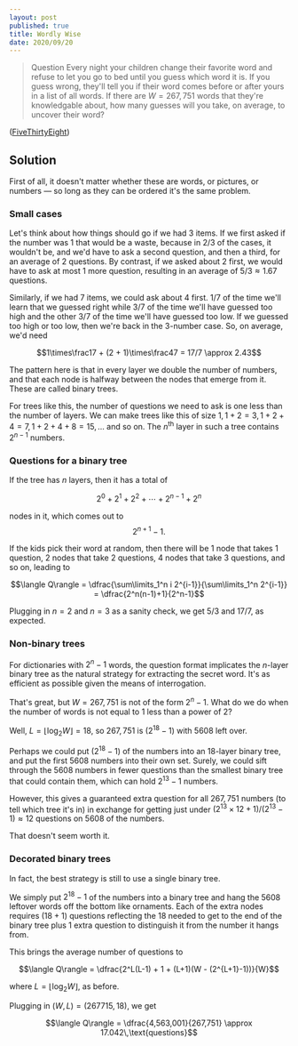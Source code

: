 ```yaml
---
layout: post
published: true
title: Wordly Wise
date: 2020/09/20
---
```


>Question Every night your children change their favorite word and refuse to let you go to bed until you guess which word it is. If you guess wrong, they'll tell you if their word comes before or after yours in a list of all words. If there are $W = 267,751$ words that they're knowledgable about, how many guesses will you take, on average, to uncover their word?

<!--more-->

([FiveThirtyEight](https://fivethirtyeight.com/features/can-you-break-a-very-expensive-centrifuge/))

## Solution

First of all, it doesn't matter whether these are words, or pictures, or numbers — so long as they can be ordered it's the same problem. 

### Small cases

Let's think about how things should go if we had $3$ items. If we first asked if the number was $1$ that would be a waste, because in $2/3$ of the cases, it wouldn't be, and we'd have to ask a second question, and then a third, for an average of $2$ questions. By contrast, if we asked about $2$ first, we would have to ask at most $1$ more question, resulting in an average of $5/3 \approx 1.67$ questions.

Similarly, if we had $7$ items, we could ask about $4$ first. $1/7$ of the time we'll learn that we guessed right while $3/7$ of the time we'll have guessed too high and the other $3/7$ of the time we'll have guessed too low. If we guessed too high or too low, then we're back in the $3$-number case. So, on average, we'd need 

$$1\times\frac17 + (2 + 1)\times\frac47 = 17/7 \approx 2.43$$

The pattern here is that in every layer we double the number of numbers, and that each node is halfway between the nodes that emerge from it. These are called binary trees. 

For trees like this, the number of questions we need to ask is one less than the number of layers. We can make trees like this of size $1, 1+2=3,1+2+4=7,1+2+4+8=15, \ldots$ and so on. The $n^\text{th}$ layer in such a tree contains $2^{n-1}$ numbers.


### Questions for a binary tree 

If the tree has $n$ layers, then it has a total of 

$$2^0 + 2^1 + 2^2 + \cdots + 2^{n-1} + 2^n$$

nodes in it, which comes out to $$2^{n+1} - 1.$$ 

If the kids pick their word at random, then there will be $1$ node that takes $1$ question, $2$ nodes that take $2$ questions, $4$ nodes that take $3$ questions, and so on, leading to

$$\langle Q\rangle = \dfrac{\sum\limits_1^n i 2^{i-1}}{\sum\limits_1^n 2^{i-1}} = \dfrac{2^n(n-1)+1}{2^n-1}$$

Plugging in $n=2$ and $n=3$ as a sanity check, we get $5/3$ and $17/7,$ as expected.


### Non-binary trees

For dictionaries with $2^n - 1$ words, the question format implicates the $n$-layer binary tree as the natural strategy for extracting the secret word. It's as efficient as possible given the means of interrogation. 

That's great, but $W = 267,751$ is not of the form $2^n - 1.$ What do we do when the number of words is not equal to $1$ less than a power of $2$?

Well, $L = \lfloor\log_2 W \rfloor = 18,$ so $267,751$ is $(2^{18} - 1)$ with $5608$ left over.

Perhaps we could put $(2^{18}-1)$ of the numbers into an $18$-layer binary tree, and put the first $5608$ numbers into their own set. Surely, we could sift through the $5608$ numbers in fewer questions than the smallest binary tree that could contain them, which can hold $2^{13} - 1$ numbers. 

However, this gives a guaranteed extra question for all $267,751$ numbers (to tell which tree it's in) in exchange for getting just under $(2^{13}\times 12 + 1)/(2^{13}-1) \approx 12$ questions on $5608$ of the numbers.

That doesn't seem worth it. 

### Decorated binary trees

In fact, the best strategy is still to use a single binary tree. 

We simply put $2^{18}-1$ of the numbers into a binary tree and hang the $5608$ leftover words off the bottom like ornaments. Each of the extra nodes requires $(18+1)$ questions reflecting the $18$ needed to get to the end of the binary tree plus $1$ extra question to distinguish it from the number it hangs from. 

This brings the average number of questions to 

$$\langle Q\rangle = \dfrac{2^L(L-1) + 1 + (L+1)(W - (2^{L+1}-1))}{W}$$

where $L = \lfloor\log_2 W\rfloor,$ as before. 

Plugging in $(W,L) = (267715, 18),$ we get 

$$\langle Q\rangle = \dfrac{4,563,001}{267,751} \approx 17.042\,\text{questions}$$


<br>

